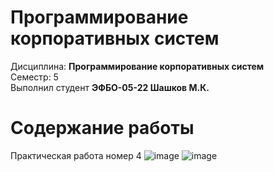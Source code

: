 # Программирование корпоративных систем
Дисциплина: **Программирование корпоративных систем** <br>
Семестр: 5 <br>
Выполнил студент **ЭФБО-05-22 Шашков М.К.** <br>

# Содержание работы

Практическая работа номер 4
![image](https://github.com/user-attachments/assets/28ee8c93-2420-4ba4-a151-e97c49cf1cd2)
![image](https://github.com/user-attachments/assets/389a72df-e370-4ea4-8543-606aabc87704)

